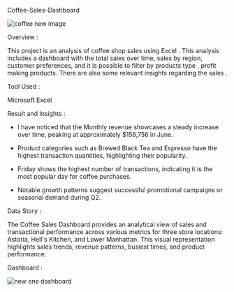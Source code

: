 Coffee-Sales-Dashboard 


 ![coffee new image](https://github.com/user-attachments/assets/dc822d6a-1fea-4a16-a4d2-a79a4b52ce8f)


Overview :

This project is an analysis of coffee shop sales using Excel . This analysis includes a dashboard with the total sales over time, sales by region, customer preferences, and it is possible to  filter by products type , profit making products. There are also some relevant insights  regarding the sales . 





Tool Used :

Microsoft Excel 





Result and Insights :

 - I have noticed that the Monthly revenue showcases a steady increase over time, peaking at approximately $156,756 in June.

 - Product categories such as Brewed Black Tea and Espresso have the highest transaction quantities, highlighting their popularity.

 - Friday shows the highest number of transactions, indicating it is the most popular day for coffee purchases.

 - Notable growth patterns suggest successful promotional campaigns or seasonal demand during Q2.

   
   




Data Story :

The Coffee Sales Dashboard provides an analytical view of sales and transactional performance across various metrics for three store locations: Astoria, Hell's Kitchen, and Lower Manhattan. This visual representation highlights sales trends, revenue patterns, busiest times, and product performance.




Dashboard :
 

![new one dashboard](https://github.com/user-attachments/assets/acaeba2e-9b3f-4137-9e25-e7fda67a3d1b)












